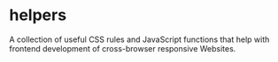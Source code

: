 # helpers
A collection of useful CSS rules and JavaScript functions that help with frontend development of cross-browser responsive Websites.
